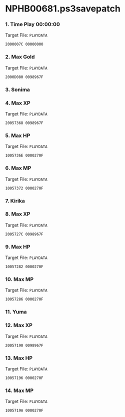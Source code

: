 # NPHB00681.ps3savepatch

### 1. Time Play 00:00:00

Target File: `PLAYDATA`

```
2000007C 00000000
```

### 2. Max Gold

Target File: `PLAYDATA`

```
2000D080 0098967F
```

### 3. Sonima
### 4. Max XP

Target File: `PLAYDATA`

```
20057368 0098967F
```

### 5. Max HP

Target File: `PLAYDATA`

```
1005736E 0000270F
```

### 6. Max MP

Target File: `PLAYDATA`

```
10057372 0000270F
```

### 7. Kirika
### 8. Max XP

Target File: `PLAYDATA`

```
2005727C 0098967F
```

### 9. Max HP

Target File: `PLAYDATA`

```
10057282 0000270F
```

### 10. Max MP

Target File: `PLAYDATA`

```
10057286 0000270F
```

### 11. Yuma
### 12. Max XP

Target File: `PLAYDATA`

```
20057190 0098967F
```

### 13. Max HP

Target File: `PLAYDATA`

```
10057196 0000270F
```

### 14. Max MP

Target File: `PLAYDATA`

```
1005719A 0000270F
```

